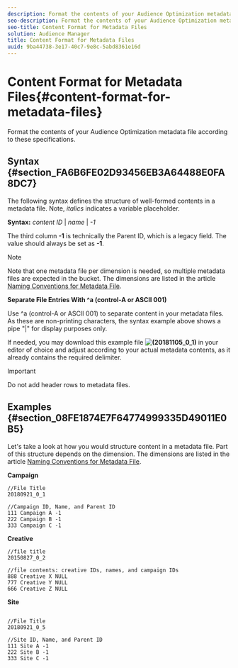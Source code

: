 ```yaml
---
description: Format the contents of your Audience Optimization metadata file according to these specifications.
seo-description: Format the contents of your Audience Optimization metadata file according to these specifications.
seo-title: Content Format for Metadata Files
solution: Audience Manager
title: Content Format for Metadata Files
uuid: 9ba44738-3e17-40c7-9e8c-5abd8361e16d
---
```


# Content Format for Metadata Files{#content-format-for-metadata-files}

Format the contents of your Audience Optimization metadata file according to these specifications.

## Syntax {#section_FA6B6FE02D93456EB3A64488E0FA8DC7}

The following syntax defines the structure of well-formed contents in a metadata file. Note, *italics* indicates a variable placeholder.

**Syntax:**  *content ID* | *name* | *-1*

<!--In the contents syntax, you'll notice a parent ID variable. Don't confuse it with the parent ID used in the [metadata file name](../../../reporting/audience-optimization-reports/metadata-files-intro/metadata-file-names.md#concept_729806531D4547A6B5870BEA199FB4A9). These 2 variables seem similar, but they represent different things. In the file name, the parent ID corresponds to a category like "campaign" (ID 1), "placement" (ID 3), or "tactic" (ID 9), etc. In the file body:-->

The third column **-1** is technically the Parent ID, which is a legacy field. The value should always be set as **-1**.

>[!NOTE]
>
>Note that one metadata file per dimension is needed, so multiple metadata files are expected in the bucket. The dimensions are listed in the article [Naming Conventions for Metadata File](../../../reporting/audience-optimization-reports/metadata-files-intro/metadata-file-names.md#child-dimension).
  

**Separate File Entries With ^a (control-A or ASCII 001)**

Use ^a (control-A or ASCII 001) to separate content in your metadata files. As these are non-printing characters, the syntax example above shows a pipe "|" for display purposes only.

If needed, you may download this example file **![(20181105_0_1)](assets/20181105_0_1)** in your editor of choice and adjust according to your actual metadata contents, as it already contains the required delimiter.

>[!IMPORTANT]
>
>Do not add header rows to metadata files.

## Examples {#section_08FE1874E7F64774999335D49011E0B5}

Let's take a look at how you would structure content in a metadata file. Part of this structure depends on the dimension. The dimensions are listed in the article [Naming Conventions for Metadata File](../../../reporting/audience-optimization-reports/metadata-files-intro/metadata-file-names.md#child-dimension). 

**Campaign**

<!--Let's say you want to populate the creative drop down menu with creative names from a particular campaign. In this case, your metadata file name would include ID 1 (campaign) and ID 2 (creative). Following the content syntax, your metadata file would contain the creative ID, creative name, and actual campaign ID.-->

```
//File Title
20180921_0_1

//Campaign ID, Name, and Parent ID
111 Campaign A -1
222 Campaign B -1
333 Campaign C -1

```

**Creative**

```
//file title
20150827_0_2

//file contents: creative IDs, names, and campaign IDs
888 Creative X NULL
777 Creative Y NULL
666 Creative Z NULL
```

**Site**

```

//File Title
20180921_0_5

//Site ID, Name, and Parent ID
111 Site A -1
222 Site B -1
333 Site C -1

```

